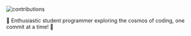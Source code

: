 
![contributions](https://github.com/AlexD36/AlexD36/assets/167620486/01a6e42f-2c6a-47de-89b9-97a3ab31cf35)
<p align="center">

🚀 Enthusiastic student programmer exploring the cosmos of coding, one commit at a time! 🌟
</p>
